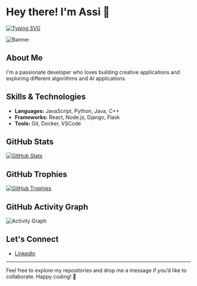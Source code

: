 # Hey there! I'm Assi 👋

[![Typing SVG](https://readme-typing-svg.herokuapp.com?lines=Welcome+to+my+GitHub+Profile;I+love+coding+and+designing+cool+animations)](https://git.io/typing-svg)

![Banner](https://media.giphy.com/media/26ufdipQqU2lhNA4g/giphy.gif)

## About Me
I'm a passionate developer who loves building creative applications and exploring different algorithms and AI applications

## Skills & Technologies
- **Languages:** JavaScript, Python, Java, C++
- **Frameworks:** React, Node.js, Django, Flask
- **Tools:** Git, Docker, VSCode


## GitHub Stats
[![GitHub Stats](https://github-readme-stats.vercel.app/api?username=Aassi1&show_icons=true&theme=radical&count_private=true)](https://github.com/Aassi1)

## GitHub Trophies
[![GitHub Trophies](https://github-profile-trophy.vercel.app/?username=Aassi1&theme=onedark)](https://github.com/Aassi1)

## GitHub Activity Graph
![Activity Graph](https://activity-graph.herokuapp.com/graph?username=Aassi1&theme=react-dark)



## Let's Connect
- [LinkedIn](www.linkedin.com/in/assi-assi-491470212)

---

Feel free to explore my repositories and drop me a message if you’d like to collaborate. Happy coding! 🚀

<!---
Aassi1/Aassi1 is a ✨ special ✨ repository because its `README.md` (this file) appears on your GitHub profile.
You can click the Preview link to take a look at your changes.
--->
